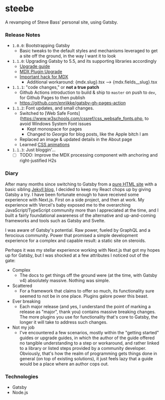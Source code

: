 # steebe

A revamping of Steve Bass’ personal site, using Gatsby.

### Release Notes
- `1.0.0`: Bootstrapping Gatsby
   - Basic tweaks to the default styles and mechanisms leveraged to get a site off the ground, in the way I want it 
     to look
- `1.1.0`: Upgrading Gatsby to 5.5, and its supporting libraries accordingly
   - [Upgrade guide](https://www.gatsbyjs.com/docs/reference/release-notes/migrating-from-v4-to-v5/)
   - [MDX Plugin Upgrade](https://www.gatsbyjs.com/plugins/gatsby-plugin-mdx/)
   - [Important hack for MDX](https://paulie.dev/posts/2022/09/mdx-2-breaking-changes-and-gatsby-plugin-mdx-v4-slug/)
      - Additional workaround: {mdx.slug}.tsx --> {mdx.fields__slug}.tsx
- `1.1.1`: "code changes," or **not a true patch**
   - Github Actions introduction to build & ship to `master` on push to `dev`, for Github Pages to then publish
   - https://github.com/enriikke/gatsby-gh-pages-action
- `1.1.2`: Font updates, and small changes.
   - Switched to [Web Safe Fonts](https://www.w3schools.com/cssref/css_websafe_fonts.php, to avoid Windows System Font issues
      - Kept monospace for pages
      - Changed to *Georgia* for blog posts, like the Apple bitch I am
   - Replaced an image & updated details in the About page
   - Learned [CSS animations](https://www.w3schools.com/cssref/css_animatable.php)
- `1.1.3`: Just bloggin'...
   - [ ] TODO: Improve the MDX processing component with anchoring and right-justified H2s

### Diary

After many months since switching to Gatsby from a [pure HTML site](https://github.com/steebe/site-archive) with a
basic sibling [Jekyll blog](https://github.com/steebe/steebe.github.io), I decided to keep my React chops up by giving
Gatsby a try. I have been fortunate enough to have received some experience with Next.js. First on a side project, and
then at work. My experience with Vercel's baby exposed me to the overarching JavaScript/TypeScript community more than I
appreciated at the time, and I built a fairly foundational awareness of the alternative and up-and-coming frameworks and
tools such as Gatsby and Svelte.

I was aware of Gatsby's potential. Raw power, fueled by GraphQL and a ferocious community. Power that promised a simple
development experience for a complex and capable result: a static site on steroids.

Perhaps it was my stellar experience working with Next.js that got my hopes up for Gatsby, but I was shocked at a few 
attributes I noticed out of the gate:
- Complex
   - The docs to get things off the ground were (at the time, with Gatsby v4) absolutely massive. Nothing was simple.
- Scattered
   - For a framework that claims to offer so much, its functionality sure seemed to not be in one place. Plugins galore 
power this beast.
- Ever breaking
  - Each major release (and yes, I understand the point of marking  a release as "major", thank you) contains massive
breaking changes. The more plugins you use for functionality that's core to Gatsby, the longer it will take to address
such changes.
- Not my job
  - I've encountered a few scenarios, mostly within the "getting started" guides or upgrade guides, in which the author
of the guide offered no tangible understanding to a step or workaround, and rather linked to a library or listed steps
provided by a community developer. Obviously, that's how the realm of programming gets things done in general (on top of
existing solutions), it just feels lazy that a guide would be a place where an author cops out.


### Technologies
- Gatsby
- Node.js